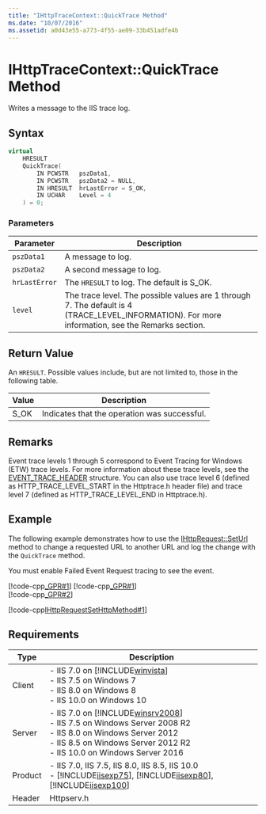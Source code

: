 ```yaml
---
title: "IHttpTraceContext::QuickTrace Method"
ms.date: "10/07/2016"
ms.assetid: a0d43e55-a773-4f55-ae09-33b451adfe4b
---
```

# IHttpTraceContext::QuickTrace Method
Writes a message to the IIS trace log.  
  
## Syntax  
  
```cpp  
virtual  
    HRESULT  
    QuickTrace(  
        IN PCWSTR   pszData1,  
        IN PCWSTR   pszData2 = NULL,  
        IN HRESULT  hrLastError = S_OK,  
        IN UCHAR    Level = 4  
    ) = 0;  
```  
  
### Parameters  
  
|Parameter|Description|  
|---------------|-----------------|  
|`pszData1`|A message to log.|  
|`pszData2`|A second message to log.|  
|`hrLastError`|The `HRESULT` to log. The default is S_OK.|  
|`level`|The trace level. The possible values are 1 through 7. The default is 4 (TRACE_LEVEL_INFORMATION). For more information, see the Remarks section.|  
  
## Return Value  
 An `HRESULT`. Possible values include, but are not limited to, those in the following table.  
  
|Value|Description|  
|-----------|-----------------|  
|S_OK|Indicates that the operation was successful.|  
  
## Remarks  
 Event trace levels 1 through 5 correspond to Event Tracing for Windows (ETW) trace levels. For more information about these trace levels, see the [EVENT_TRACE_HEADER](https://go.microsoft.com/fwlink/?LinkId=102211) structure. You can also use trace level 6 (defined as HTTP_TRACE_LEVEL_START in the Httptrace.h header file) and trace level 7 (defined as HTTP_TRACE_LEVEL_END in Httptrace.h).  
  
## Example  
 The following example demonstrates how to use the [IHttpRequest::SetUrl](../../web-development-reference/native-code-api-reference/ihttprequest-seturl-method.md) method to change a requested URL to another URL and log the change with the `QuickTrace` method.  
  
 You must enable Failed Event Request tracing to see the event.  
  
 [!code-cpp[_GPR#1](../../../samples/snippets/cpp/VS_Snippets_IIS/IIS7/_GPR/cpp/global_module.cpp#1)]
 [!code-cpp[_GPR#1](../../../samples/snippets/cpp/VS_Snippets_IIS/IIS7/_GPR/cpp/_base.cpp#1)]  
[!code-cpp[_GPR#2](../../../samples/snippets/cpp/VS_Snippets_IIS/IIS7/_GPR/cpp/_base.cpp#2)]  
  
 [!code-cpp[IHttpRequestSetHttpMethod#1](../../../samples/snippets/cpp/VS_Snippets_IIS/IIS7/IHttpRequestSetHttpMethod/cpp/IHttpRequestSetHttpMethod.cpp#1)]  
  
## Requirements  
  
|Type|Description|  
|----------|-----------------|  
|Client|-   IIS 7.0 on [!INCLUDE[winvista](../../wmi-provider/includes/winvista-md.md)]<br />-   IIS 7.5 on Windows 7<br />-   IIS 8.0 on Windows 8<br />-   IIS 10.0 on Windows 10|  
|Server|-   IIS 7.0 on [!INCLUDE[winsrv2008](../../wmi-provider/includes/winsrv2008-md.md)]<br />-   IIS 7.5 on Windows Server 2008 R2<br />-   IIS 8.0 on Windows Server 2012<br />-   IIS 8.5 on Windows Server 2012 R2<br />-   IIS 10.0 on Windows Server 2016|  
|Product|-   IIS 7.0, IIS 7.5, IIS 8.0, IIS 8.5, IIS 10.0<br />-   [!INCLUDE[iisexp75](../../web-development-reference/native-code-api-reference/includes/iisexp75-md.md)], [!INCLUDE[iisexp80](../../web-development-reference/native-code-api-reference/includes/iisexp80-md.md)], [!INCLUDE[iisexp100](../../web-development-reference/native-code-api-reference/includes/iisexp100-md.md)]|  
|Header|Httpserv.h|